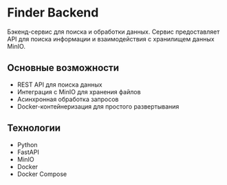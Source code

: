 # Finder Backend

Бэкенд-сервис для поиска и обработки данных. Сервис предоставляет API для поиска информации и взаимодействия с хранилищем данных MinIO.

## Основные возможности

- REST API для поиска данных
- Интеграция с MinIO для хранения файлов
- Асинхронная обработка запросов
- Docker-контейнеризация для простого развертывания

## Технологии

- Python
- FastAPI
- MinIO
- Docker
- Docker Compose 